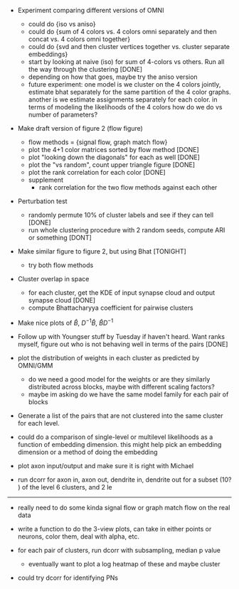 - Experiment comparing different versions of OMNI 
    - could do {iso vs aniso}
    - could do {sum of 4 colors vs. 4 colors omni separately and then concat vs. 4 colors omni together}
    - could do {svd and then cluster vertices together vs. cluster separate embeddings}
    - start by looking at naive (iso) for sum of 4-colors vs others. Run all the way 
    through the clustering [DONE]
    - depending on how that goes, maybe try the aniso version 
    - future experiment: one model is we cluster on the 4 colors jointly, estimate bhat 
    separately for the same partition of the 4 color graphs. another is we estimate assignments 
    separately for each color. in terms of modeling the likelihoods of the 4 colors how do we do vs 
    number of parameters? 

- Make draft version of figure 2 (flow figure)
    - flow methods = {signal flow, graph match flow}
    - plot the 4+1 color matrices sorted by flow method [DONE]
    - plot "looking down the diagonals" for each as well [DONE]
    - plot the "vs random", count upper triangle figure [DONE]
    - plot the rank correlation for each color [DONE]
    - supplement
        - rank correlation for the two flow methods against each other

- Perturbation test 
    - randomly permute 10% of cluster labels and see if they can tell [DONE]
    - run whole clustering procedure with 2 random seeds, compute ARI or something [DONT]

- Make similar figure to figure 2, but using Bhat [TONIGHT]
    - try both flow methods

- Cluster overlap in space
    - for each cluster, get the KDE of input synapse cloud and output synapse cloud [DONE]
    - compute Bhattacharyya coefficient for pairwise clusters

- Make nice plots of $\hat{B}$, $D^{-1}\hat{B}$, $\hat{B}D^{-1}$ 

- Follow up with Youngser stuff by Tuesday if haven't heard. Want ranks myself, figure 
  out who is not behaving well in terms of the pairs [DONE]

- plot the distribution of weights in each cluster as predicted by OMNI/GMM
    - do we need a good model for the weights or are they similarly distributed across blocks, 
    maybe with different scaling factors? 
    - maybe im asking do we have the same model family for each pair of blocks 

- Generate a list of the pairs that are not clustered into the same cluster for each level. 

- could do a comparison of single-level or multilevel likelihoods as a function of embedding
  dimension. this might help pick an embedding dimension or a method of doing the embedding

- plot axon input/output and make sure it is right with Michael

- run dcorr for axon in, axon out, dendrite in, dendrite out for a subset (10? ) of the 
  level 6 clusters, and 2 le

--- 
- really need to do some kinda signal flow or graph match flow on the real data

- write a function to do the 3-view plots, can take in either points or neurons, color them, deal
  with alpha, etc. 

- for each pair of clusters, run dcorr with subsampling, median p value
  - eventually want to plot a log heatmap of these and maybe cluster 

- could try dcorr for identifying PNs